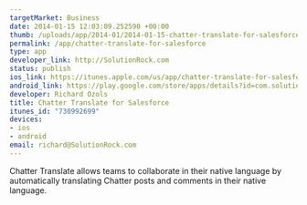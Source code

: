 ```yaml
--- 
targetMarket: Business
date: 2014-01-15 12:03:09.252590 +00:00
thumb: /uploads/app/2014-01/2014-01-15-chatter-translate-for-salesforce.png
permalink: /app/chatter-translate-for-salesforce
type: app
developer_link: http://SolutionRock.com
status: publish
ios_link: https://itunes.apple.com/us/app/chatter-translate-for-salesforce/id730992699?ls=1%26mt=8
android_link: https://play.google.com/store/apps/details?id=com.solutionrock.chattertranslate
developer: Richard Ozols
title: Chatter Translate for Salesforce
itunes_id: "730992699"
devices: 
- ios
- android
email: richard@SolutionRock.com
---
```


Chatter Translate allows teams to collaborate in their native language by automatically translating Chatter posts and comments in their native language.
